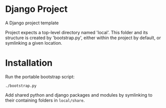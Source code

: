 Django Project
==============

A Django project template

Project expects a top-level directory named 'local'. This folder and its
structure is created by 'bootstrap.py', either within the project by
default, or symlinking a given location.


Installation
============

Run the portable bootstrap script:

    ./bootstrap.py

Add shared python and django packages and modules by symlinking to their
containing folders in `local/share`.

